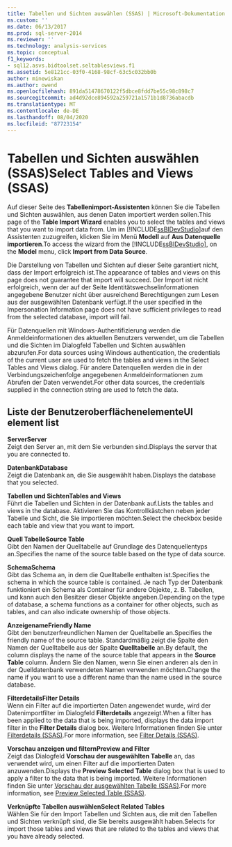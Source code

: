 ```yaml
---
title: Tabellen und Sichten auswählen (SSAS) | Microsoft-Dokumentation
ms.custom: ''
ms.date: 06/13/2017
ms.prod: sql-server-2014
ms.reviewer: ''
ms.technology: analysis-services
ms.topic: conceptual
f1_keywords:
- sql12.asvs.bidtoolset.seltablesviews.f1
ms.assetid: 5e8121cc-03f0-4168-98cf-63c5c032bb0b
author: minewiskan
ms.author: owend
ms.openlocfilehash: 891da51478670122f5dbce8fdd7be55c98c898c7
ms.sourcegitcommit: ad4d92dce894592a259721a1571b1d8736abacdb
ms.translationtype: MT
ms.contentlocale: de-DE
ms.lasthandoff: 08/04/2020
ms.locfileid: "87723154"
---
```

# <a name="select-tables-and-views-ssas"></a><span data-ttu-id="b2726-102">Tabellen und Sichten auswählen (SSAS)</span><span class="sxs-lookup"><span data-stu-id="b2726-102">Select Tables and Views (SSAS)</span></span>
  <span data-ttu-id="b2726-103">Auf dieser Seite des **Tabellenimport-Assistenten** können Sie die Tabellen und Sichten auswählen, aus denen Daten importiert werden sollen.</span><span class="sxs-lookup"><span data-stu-id="b2726-103">This page of the **Table Import Wizard** enables you to select the tables and views that you want to import data from.</span></span> <span data-ttu-id="b2726-104">Um im [!INCLUDE[ssBIDevStudio](../includes/ssbidevstudio-md.md)]auf den Assistenten zuzugreifen, klicken Sie im Menü **Modell** auf **Aus Datenquelle importieren**.</span><span class="sxs-lookup"><span data-stu-id="b2726-104">To access the wizard from the [!INCLUDE[ssBIDevStudio](../includes/ssbidevstudio-md.md)], on the **Model** menu, click **Import from Data Source**.</span></span>  
  
 <span data-ttu-id="b2726-105">Die Darstellung von Tabellen und Sichten auf dieser Seite garantiert nicht, dass der Import erfolgreich ist.</span><span class="sxs-lookup"><span data-stu-id="b2726-105">The appearance of tables and views on this page does not guarantee that import will succeed.</span></span> <span data-ttu-id="b2726-106">Der Import ist nicht erfolgreich, wenn der auf der Seite Identitätswechselinformationen angegebene Benutzer nicht über ausreichend Berechtigungen zum Lesen aus der ausgewählten Datenbank verfügt.</span><span class="sxs-lookup"><span data-stu-id="b2726-106">If the user specified in the Impersonation Information page does not have sufficient privileges to read from the selected database, import will fail.</span></span>  
  
 <span data-ttu-id="b2726-107">Für Datenquellen mit Windows-Authentifizierung werden die Anmeldeinformationen des aktuellen Benutzers verwendet, um die Tabellen und die Sichten im Dialogfeld Tabellen und Sichten auswählen abzurufen.</span><span class="sxs-lookup"><span data-stu-id="b2726-107">For data sources using Windows authentication, the credentials of the current user are used to fetch the tables and views in the Select Tables and Views dialog.</span></span> <span data-ttu-id="b2726-108">Für andere Datenquellen werden die in der Verbindungszeichenfolge angegebenen Anmeldeinformationen zum Abrufen der Daten verwendet.</span><span class="sxs-lookup"><span data-stu-id="b2726-108">For other data sources, the credentials supplied in the connection string are used to fetch the data.</span></span>  
  
## <a name="ui-element-list"></a><span data-ttu-id="b2726-109">Liste der Benutzeroberflächenelemente</span><span class="sxs-lookup"><span data-stu-id="b2726-109">UI element list</span></span>  
 <span data-ttu-id="b2726-110">**Server**</span><span class="sxs-lookup"><span data-stu-id="b2726-110">**Server**</span></span>  
 <span data-ttu-id="b2726-111">Zeigt den Server an, mit dem Sie verbunden sind.</span><span class="sxs-lookup"><span data-stu-id="b2726-111">Displays the server that you are connected to.</span></span>  
  
 <span data-ttu-id="b2726-112">**Datenbank**</span><span class="sxs-lookup"><span data-stu-id="b2726-112">**Database**</span></span>  
 <span data-ttu-id="b2726-113">Zeigt die Datenbank an, die Sie ausgewählt haben.</span><span class="sxs-lookup"><span data-stu-id="b2726-113">Displays the database that you selected.</span></span>  
  
 <span data-ttu-id="b2726-114">**Tabellen und Sichten**</span><span class="sxs-lookup"><span data-stu-id="b2726-114">**Tables and Views**</span></span>  
 <span data-ttu-id="b2726-115">Führt die Tabellen und Sichten in der Datenbank auf.</span><span class="sxs-lookup"><span data-stu-id="b2726-115">Lists the tables and views in the database.</span></span> <span data-ttu-id="b2726-116">Aktivieren Sie das Kontrollkästchen neben jeder Tabelle und Sicht, die Sie importieren möchten.</span><span class="sxs-lookup"><span data-stu-id="b2726-116">Select the checkbox beside each table and view that you want to import.</span></span>  
  
 <span data-ttu-id="b2726-117">**Quell Tabelle**</span><span class="sxs-lookup"><span data-stu-id="b2726-117">**Source Table**</span></span>  
 <span data-ttu-id="b2726-118">Gibt den Namen der Quelltabelle auf Grundlage des Datenquellentyps an.</span><span class="sxs-lookup"><span data-stu-id="b2726-118">Specifies the name of the source table based on the type of data source.</span></span>  
  
 <span data-ttu-id="b2726-119">**Schema**</span><span class="sxs-lookup"><span data-stu-id="b2726-119">**Schema**</span></span>  
 <span data-ttu-id="b2726-120">Gibt das Schema an, in dem die Quelltabelle enthalten ist.</span><span class="sxs-lookup"><span data-stu-id="b2726-120">Specifies the schema in which the source table is contained.</span></span> <span data-ttu-id="b2726-121">Je nach Typ der Datenbank funktioniert ein Schema als Container für andere Objekte, z. B. Tabellen, und kann auch den Besitzer dieser Objekte angeben.</span><span class="sxs-lookup"><span data-stu-id="b2726-121">Depending on the type of database, a schema functions as a container for other objects, such as tables, and can also indicate ownership of those objects.</span></span>  
  
 <span data-ttu-id="b2726-122">**Anzeigename**</span><span class="sxs-lookup"><span data-stu-id="b2726-122">**Friendly Name**</span></span>  
 <span data-ttu-id="b2726-123">Gibt den benutzerfreundlichen Namen der Quelltabelle an.</span><span class="sxs-lookup"><span data-stu-id="b2726-123">Specifies the friendly name of the source table.</span></span> <span data-ttu-id="b2726-124">Standardmäßig zeigt die Spalte den Namen der Quelltabelle aus der Spalte **Quelltabelle** an.</span><span class="sxs-lookup"><span data-stu-id="b2726-124">By default, the column displays the name of the source table that appears in the **Source Table** column.</span></span> <span data-ttu-id="b2726-125">Ändern Sie den Namen, wenn Sie einen anderen als den in der Quelldatenbank verwendeten Namen verwenden möchten.</span><span class="sxs-lookup"><span data-stu-id="b2726-125">Change the name if you want to use a different name than the name used in the source database.</span></span>  
  
 <span data-ttu-id="b2726-126">**Filterdetails**</span><span class="sxs-lookup"><span data-stu-id="b2726-126">**Filter Details**</span></span>  
 <span data-ttu-id="b2726-127">Wenn ein Filter auf die importierten Daten angewendet wurde, wird der Datenimportfilter im Dialogfeld **Filterdetails** angezeigt.</span><span class="sxs-lookup"><span data-stu-id="b2726-127">When a filter has been applied to the data that is being imported, displays the data import filter in the **Filter Details** dialog box.</span></span> <span data-ttu-id="b2726-128">Weitere Informationen finden Sie unter [Filterdetails &#40;SSAS&#41;](filter-details-ssas.md).</span><span class="sxs-lookup"><span data-stu-id="b2726-128">For more information, see [Filter Details &#40;SSAS&#41;](filter-details-ssas.md).</span></span>  
  
 <span data-ttu-id="b2726-129">**Vorschau anzeigen und filtern**</span><span class="sxs-lookup"><span data-stu-id="b2726-129">**Preview and Filter**</span></span>  
 <span data-ttu-id="b2726-130">Zeigt das Dialogfeld **Vorschau der ausgewählten Tabelle** an, das verwendet wird, um einen Filter auf die importierten Daten anzuwenden.</span><span class="sxs-lookup"><span data-stu-id="b2726-130">Displays the **Preview Selected Table** dialog box that is used to apply a filter to the data that is being imported.</span></span> <span data-ttu-id="b2726-131">Weitere Informationen finden Sie unter [Vorschau der ausgewählten Tabelle &#40;SSAS&#41;](preview-selected-table-ssas.md).</span><span class="sxs-lookup"><span data-stu-id="b2726-131">For more information, see [Preview Selected Table &#40;SSAS&#41;](preview-selected-table-ssas.md).</span></span>  
  
 <span data-ttu-id="b2726-132">**Verknüpfte Tabellen auswählen**</span><span class="sxs-lookup"><span data-stu-id="b2726-132">**Select Related Tables**</span></span>  
 <span data-ttu-id="b2726-133">Wählen Sie für den Import Tabellen und Sichten aus, die mit den Tabellen und Sichten verknüpft sind, die Sie bereits ausgewählt haben.</span><span class="sxs-lookup"><span data-stu-id="b2726-133">Selects for import those tables and views that are related to the tables and views that you have already selected.</span></span>  
  
  
